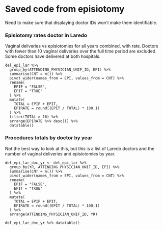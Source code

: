 # Saved code from episiotomy

Need to make sure that displaying doctor IDs won't make them identifiable.


### Episiotomy rates doctor in Laredo

Vaginal deliveries vs episiotomies for all years combined, with rate. Doctors with fewer than 10 vaginal deliveries over the full time period are excluded. Some doctors have delivered at both hospitals.

```{r}
del_epi_lar %>% 
  group_by(ATTENDING_PHYSICIAN_UNIF_ID, EPI) %>%
  summarise(CNT = n()) %>%
  pivot_wider(names_from = EPI, values_from = CNT) %>%
  rename(
    EPIF = "FALSE",
    EPIT = "TRUE"
  ) %>%
  mutate(
    TOTAL = EPIF + EPIT,
    EPIRATE = round((EPIT / TOTAL) * 100,1)
  ) %>% 
  filter(TOTAL > 10) %>% 
  arrange(EPIRATE %>% desc()) %>% 
  datatable()
```



### Procedures totals by doctor by year

Not the best way to look at this, but this is a list of Laredo doctors and the number of vaginal deliveries and episiotomies by year.

```{r}
del_epi_lar_doc_yr <- del_epi_lar %>% 
  group_by(YR, ATTENDING_PHYSICIAN_UNIF_ID, EPI) %>%
  summarise(CNT = n()) %>%
  pivot_wider(names_from = EPI, values_from = CNT) %>%
  rename(
    EPIF = "FALSE",
    EPIT = "TRUE"
  ) %>%
  mutate(
    TOTAL = EPIF + EPIT,
    EPIRATE = round((EPIT / TOTAL) * 100,1)
  ) %>% 
  arrange(ATTENDING_PHYSICIAN_UNIF_ID, YR)

del_epi_lar_doc_yr %>% datatable()
```

